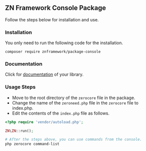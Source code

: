<h2>ZN Framework Console Package</h2>
<p>
Follow the steps below for installation and use.
</p>

<h3>Installation</h3>
<p>
You only need to run the following code for the installation.
</p>

```
composer require znframework/package-console
```

<h3>Documentation</h3>
<p>
Click for <a href="https://docs.znframework.com/yerel-servisler/konsol-komutlari">documentation</a> of your library.
</p>

<h3>Usage Steps</h3>
<p>
<ul>
<li>Move to the root directory of the <code>zerocore</code> file in the package.</li>
<li>Change the name of the <code>zeroneed.php</code> file in the <code>zerocore</code> file to index.php.</li>
<li>Edit the contents of the  <code>index.php</code> file as follows.</li>
</ul>
</p>

```php
<?php require 'vendor/autoload.php';

ZN\ZN::run();
```
```bash
# After the steps above, you can use commands from the console.
php zerocore command-list
```